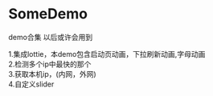 # SomeDemo
demo合集 以后或许会用到

1.集成lottie，本demo包含启动页动画，下拉刷新动画,字母动画
</br>
2.检测多个ip中最快的那个
</br>
3.获取本机ip，(内网，外网)
</br>
4.自定义slider
</br>
